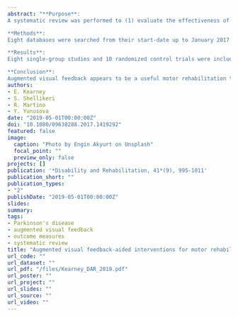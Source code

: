 ```yaml
---
abstract: "**Purpose**:
A systematic review was performed to (1) evaluate the effectiveness of augmented visual feedback-based treatments for motor rehabilitation in Parkinson's disease, and (2) examine treatment design factors associated with enhanced outcomes following these treatments.\n

**Methods**:
Eight databases were searched from their start-date up to January 2017 using the key terms Parkinson's Disease and augmented visual feedback. Two independent raters screened the abstracts and full articles for inclusion. Relevant data were extracted and summarized, and methodological quality of accepted articles was assessed.\n

**Results**:
Eight single-group studies and 10 randomized control trials were included in the review. Augmented visual feedback-based treatments resulted in improved outcomes with small to large effect sizes post-treatment for the majority of impairment, activity, participation, and global motor function measures, and these improvements were often superior to traditional rehabilitation/education programs. Enhanced treatment outcomes were observed in studies that provided large amounts and high intensities of treatment; gamified feedback; and provided knowledge of performance feedback in real-time on 100% of practice trials.\n

**Conclusion**:
Augmented visual feedback appears to be a useful motor rehabilitation tool in Parkinson's disease; however, high-quality, rigorous studies remain limited. Future studies should consider factors that enhance rehabilitation outcomes when designing augmented visual feedback-based interventions. Implications for rehabilitation Augmented visual feedback is a useful tool for motor rehabilitation in Parkinson's disease; augmented visual feedback-based treatments are often superior to traditional programs. These treatments are associated with improved outcomes in impairment, activity, participation, and global motor function domains. Rehabilitation professionals can optimize their use of augmented visual feedback-based treatments by providing large amounts and a high intensity of treatment, gamifying feedback, and providing knowledge of performance feedback in real-time and at a high frequency."
authors:
- E. Kearney
- S. Shellikeri
- R. Martino
- Y. Yunusova
date: "2019-05-01T00:00:00Z"
doi: "10.1080/09638288.2017.1419292"
featured: false
image:
  caption: "Photo by Engin Akyurt on Unsplash"
  focal_point: ""
  preview_only: false
projects: []
publication: '*Disability and Rehabilitation, 41*(9), 995-1011'
publication_short: ""
publication_types:
- "2"
publishDate: "2019-05-01T00:00:00Z"
slides: 
summary:
tags:
- Parkinson's disease
- augmented visual feedback
- outcome measures
- systematic review
title: "Augmented visual feedback-aided interventions for motor rehabilitation in Parkinson's disease: A systematic review"
url_code: ""
url_dataset: ""
url_pdf: "/files/Kearney_DAR_2019.pdf"
url_poster: ""
url_project: ""
url_slides: ""
url_source: ""
url_video: ""
---
```

